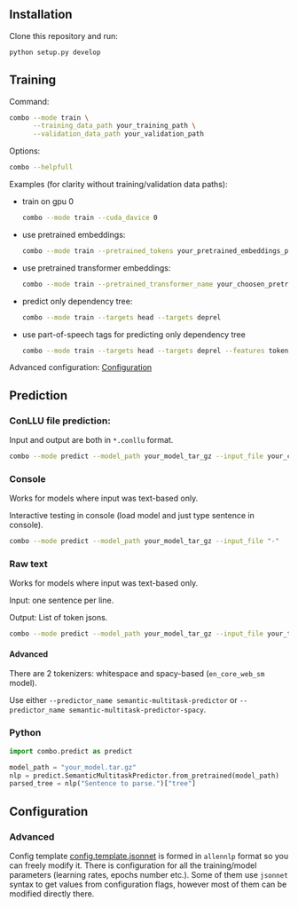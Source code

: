 ## Installation

Clone this repository and run:
```bash
python setup.py develop
```

## Training

Command:
```bash
combo --mode train \
      --training_data_path your_training_path \
      --validation_data_path your_validation_path
```

Options:
```bash
combo --helpfull
```

Examples (for clarity without training/validation data paths):

* train on gpu 0

    ```bash
    combo --mode train --cuda_davice 0
    ```

* use pretrained embeddings:

    ```bash
    combo --mode train --pretrained_tokens your_pretrained_embeddings_path --embedding_dim your_embeddings_dim
    ```

* use pretrained transformer embeddings:

    ```bash
    combo --mode train --pretrained_transformer_name your_choosen_pretrained_transformer
    ```

* predict only dependency tree:

    ```bash
    combo --mode train --targets head --targets deprel
    ```

* use part-of-speech tags for predicting only dependency tree

    ```bash
    combo --mode train --targets head --targets deprel --features token --features char --features upostag
    ```

Advanced configuration: [Configuration](#configuration)

## Prediction

### ConLLU file prediction:
Input and output are both in `*.conllu` format.
```bash
combo --mode predict --model_path your_model_tar_gz --input_file your_conllu_file --output_file your_output_file --silent
```

### Console
Works for models where input was text-based only.

Interactive testing in console (load model and just type sentence in console).

```bash
combo --mode predict --model_path your_model_tar_gz --input_file "-"
```
### Raw text
Works for models where input was text-based only. 

Input: one sentence per line.

Output: List of token jsons.

```bash
combo --mode predict --model_path your_model_tar_gz --input_file your_text_file --output_file your_output_file --silent
```
#### Advanced

There are 2 tokenizers: whitespace and spacy-based (`en_core_web_sm` model).

Use either `--predictor_name semantic-multitask-predictor` or `--predictor_name semantic-multitask-predictor-spacy`.

### Python
```python
import combo.predict as predict

model_path = "your_model.tar.gz"
nlp = predict.SemanticMultitaskPredictor.from_pretrained(model_path)
parsed_tree = nlp("Sentence to parse.")["tree"]
```

## Configuration

### Advanced
Config template [config.template.jsonnet](config.template.jsonnet) is formed in `allennlp` format so you can freely modify it.
There is configuration for all the training/model parameters (learning rates, epochs number etc.).
Some of them use `jsonnet` syntax to get values from configuration flags, however most of them can be modified directly there.
